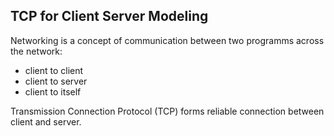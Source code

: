 <h2>TCP for Client Server Modeling</h2>

<p>Networking is a concept of communication between two programms across the network:</p>
<ul>
  <li>client to client</li>
  <li>client to server</li>
  <li>client to itself</li>
</ul>


Transmission Connection Protocol (TCP) forms reliable connection between client and server.
